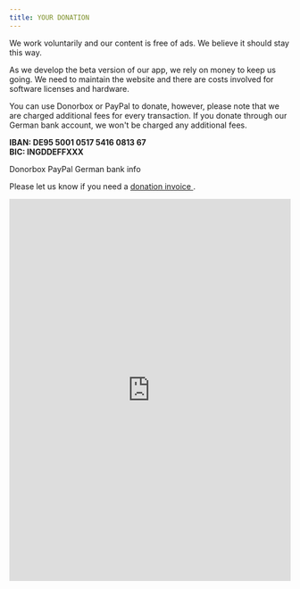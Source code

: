 ```yaml
---
title: YOUR DONATION
---
```


We work voluntarily and our content is free of ads. We believe it should stay this way.

As we develop the beta version of our app, we rely on money to keep us going. We need to maintain the website and there are costs involved for software licenses and hardware.

You can use Donorbox or PayPal to donate, however, please note that we are charged additional fees for every transaction. If you donate through our German bank account, we won't be charged any additional fees.

__IBAN: DE95 5001 0517 5416 0813 67__ <br>
__BIC: INGDDEFFXXX__

Donorbox
PayPal
German bank info

Please let us know if you need a <a href= "mailto:info@smagotcha.net">donation invoice </a>.

<script src="https://donorbox.org/widget.js" paypalExpress="false"></script><iframe src="https://donorbox.org/embed/smagotcha" height="685px" width="100%" style="max-width:620px; min-width:310px; max-height:none!important" seamless="seamless" name="donorbox" frameborder="0" scrolling="no" allowpaymentrequest></iframe>

